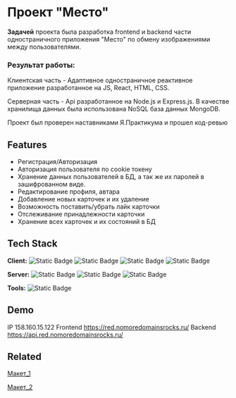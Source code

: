 # Проект "Место"

**Задачей** проекта была разработка frontend и backend части одностраничного приложения "Место" по обмену изображениями между пользователями. 

### Результат работы:

Клиентская часть - Адаптивное одностраничное реактивное приложение разработанное на JS, React, HTML, CSS.

Серверная часть - Api разработанное на Node.js и Express.js. В качестве хранилища данных была использована NoSQL база данных MongoDB.

Проект был проверен наставниками Я.Практикума и прошел код-ревью


## Features

- Регистрация/Авторизация
- Авторизация пользователя по cookie токену
- Хранение данных пользователей в БД, а так же их паролей в зашифрованном виде.
- Редактирование профиля, автара
- Добавление новых карточек и их удаление
- Возможность поставить/убрать лайк карточки
- Отслеживание принадлежности карточки
- Хранение всех карточек и их состояний в БД


## Tech Stack

**Client:** 
![Static Badge](https://img.shields.io/badge/HTML-gray?style=for-the-badge&logo=HTML5)
![Static Badge](https://img.shields.io/badge/CSS3-black?style=for-the-badge&logo=CSS3&logoColor=%23fff&color=%23254BDD)
![Static Badge](https://img.shields.io/badge/JavaScript-black?style=for-the-badge&logo=JavaScript&logoColor=%23EFD81D&color=%23000)
![Static Badge](https://img.shields.io/badge/React-black?style=for-the-badge&logo=React)

**Server:**
![Static Badge](https://img.shields.io/badge/Node.js-teal?style=for-the-badge&logo=Node.js&logoColor=%2302DC02&color=%23F7F7F7)
![Static Badge](https://img.shields.io/badge/Express.js-black?style=for-the-badge&logo=Express&logoColor=%23fff&color=%23EFD81D)
![Static Badge](https://img.shields.io/badge/MongoDB-teal?style=for-the-badge&logo=MongoDB&logoColor=%2300ED64&color=%23001E2B)

**Tools:**
![Static Badge](https://img.shields.io/badge/Git-black?style=for-the-badge&logo=Git&logoColor=%23fff&color=%23E84E31)


## Demo
IP 158.160.15.122
Frontend https://red.nomoredomainsrocks.ru/
Backend https://api.red.nomoredomainsrocks.ru/


## Related

[Макет_1](https://www.figma.com/file/2cn9N9jSkmxD84oJik7xL7/JavaScript.-Sprint-4?type=design&node-id=0-1&mode=design&t=uVVoqijUMwOBA54Q-0)

[Макет_2](https://www.figma.com/file/5H3gsn5lIGPwzBPby9jAOo/JavaScript.-Sprint-12?type=design&node-id=0-1&mode=design&t=V3LVisZ3ni9FLEsV-0)
